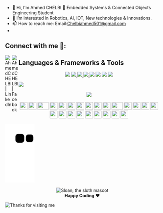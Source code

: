 - 👋 Hi, I'm Ahmed CHELBI 👋 Embedded Systems & Connected Objects Engineering Student
- 👀 I’m interested in Robotics, AI, IOT, New technologies & Innovations.
- 📫 How to reach me: Email:Chelbiahmed501@gmail.com
- 
## Connect with me 🔗: 
[<img align="left" alt="AhmedCHELBI | LinkedIn" width="22px" src="www.linkedin.com/in/ahmed-chelbi" />][facebook]
[<img align="left" alt="AhmedCHELBI | Facebook" width="22px" src="https://www.facebook.com/ahmed.chelbi.148" />][Facebook]
<!---
ChelbiAhmed99/ChelbiAhmed99 is a ✨ special ✨ repository because its `README.md` (this file) appears on your GitHub profile.
You can click the Preview link to take a look at your changes.
--->

 <h2>Languages & Frameworks & Tools</h2>

<p align="center">
  <code><img height="50" src="https://www.vectorlogo.zone/logos/ubuntu/ubuntu-ar21.svg"></code>

  <a href="https://en.wikipedia.org/wiki/Python_(programming_language)">
  <code><img src="https://img.shields.io/badge/python%20-%2314354C.svg?&style=for-the-badge&logo=python&logoColor=white"/></code>
  </a>
  <a href="https://en.wikipedia.org/wiki/C_(programming_language)">
  <code><img src="https://img.shields.io/badge/c%20-%2300599C.svg?&style=for-the-badge&logo=c&logoColor=white"/></code>
 
</a>
  
  <a href="https://github.com/ChelbiAhmed99">
  <code><img height="50" src="https://www.vectorlogo.zone/logos/github/github-ar21.svg"></code>
  </a>
  <code><img height="50" src="https://www.vectorlogo.zone/logos/w3_html5/w3_html5-ar21.svg"></code>
  <code><img height="50" src="https://upload.wikimedia.org/wikipedia/commons/d/d5/CSS3_logo_and_wordmark.svg"></code>
  <code><img height="50" src="https://www.vectorlogo.zone/logos/javascript/javascript-horizontal.svg"></code>
  <code><img height="50" src="https://www.vectorlogo.zone/logos/wordpress/wordpress-ar21.svg"></code>

</p>
</p>

<!-- ![source](https://user-images.githubusercontent.com/68494604/94645884-950ac780-030a-11eb-9c8f-40d9740fc6ad.gif) -->

<img src="https://github-readme-stats.vercel.app/api?username=adityamangal1&&show_icons=true&&theme=radical">  
  
[facebook]: https://www.facebook.com/ahmed.chelbi.148/
[Linkedin]: www.linkedin.com/in/ahmed-chelbi/

<p align="center">
<img src="https://github-profile-trophy.vercel.app/?username=adityamangal1&theme=flat&margin-w=15">
</p>

  <div align="center">
    <img src="https://cultofthepartyparrot.com/parrots/hd/githubparrot.gif" width="25" height="25"/>
    <img src="https://cultofthepartyparrot.com/flags/hd/iranparrot.gif" width="25" height="25"/>
    <img src="https://cultofthepartyparrot.com/parrots/asyncparrot.gif" width="36" height="25"/>
    <img src="https://cultofthepartyparrot.com/parrots/exceptionallyfastparrot.gif" width="25" height="25"/>
    <img src="https://cultofthepartyparrot.com/parrots/hd/60fpsparrot.gif" width="25" height="25"/>
    <img src="https://cultofthepartyparrot.com/parrots/hd/jumpingparrot.gif" width="25" height="25"/>
    <img src="https://cultofthepartyparrot.com/parrots/hd/opensourceparrot.gif" width="25" height="25"/>
    <img src="https://cultofthepartyparrot.com/parrots/hd/dealwithitnowparrot.gif" width="25" height="25"/>
    <img src="https://cultofthepartyparrot.com/parrots/hd/hypnoparrotlight.gif" width="25" height="25"/>
    <img src="https://cultofthepartyparrot.com/parrots/databaseparrot.gif" width="25" height="25"/>
    <img src="https://cultofthepartyparrot.com/parrots/fixparrot.gif" width="36" height="25"/>
    <img src="https://cultofthepartyparrot.com/parrots/hd/laptop_parrot.gif" width="25" height="25"/>
    <img src="https://cultofthepartyparrot.com/parrots/hd/spinningparrot.gif" width="25" height="25"/>
    <img src="https://cultofthepartyparrot.com/parrots/hd/levitationparrot.gif" width="25" height="25"/>
    <img src="https://cultofthepartyparrot.com/parrots/hd/meldparrot.gif" width="25" height="25"/>
    <img src="https://cultofthepartyparrot.com/parrots/slomoparrot.gif" width="25" height="25"/>
    <img src="https://cultofthepartyparrot.com/parrots/hd/moonwalkingparrot.gif" width="25" height="25"/>
    <img src="https://cultofthepartyparrot.com/parrots/hd/stableparrot.gif" width="25" height="25"/>
    <img src="https://cultofthepartyparrot.com/parrots/hd/scienceparrot.gif" width="25" height="25"/>
    <img src="https://cultofthepartyparrot.com/parrots/hd/pirateparrot.gif" width="25" height="25"/>
    <img src="https://cultofthepartyparrot.com/parrots/hd/footballparrot.gif" width="25" height="25"/>
    <img src="https://cultofthepartyparrot.com/parrots/hd/illuminatiparrot.gif" width="25" height="25"/>
    <img src="https://cultofthepartyparrot.com/parrots/hd/hypnoparrotdark.gif" width="25" height="25"/>
    <img src="https://cultofthepartyparrot.com/parrots/hd/mustacheparrot.gif" width="25" height="25"/>
</div>


![snake svg](https://github.com/adityamangal1/adityamangal1/blob/output/github-contribution-grid-snake.svg)

<p align="center">
  <img alt="Sloan, the sloth mascot" width="250px" src="https://thepracticaldev.s3.amazonaws.com/uploads/user/profile_image/31047/af153cd6-9994-4a68-83f4-8ddf3e13f0bf.jpg">
  
  <br>
  <strong>Happy Coding</strong> ❤️
</p>

<img height="120" alt="Thanks for visiting me" width="100%" src="https://raw.githubusercontent.com/BrunnerLivio/brunnerlivio/master/images/marquee.svg" />



